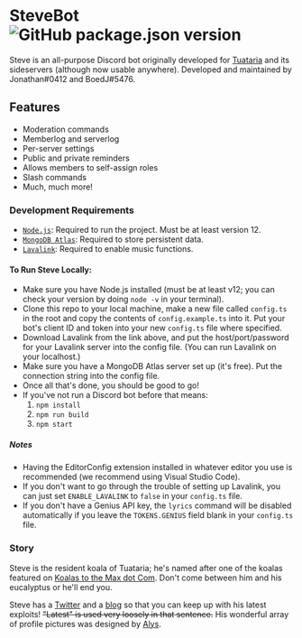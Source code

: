# SteveBot ![GitHub package.json version](https://img.shields.io/github/package-json/v/tuataria/steve?color=004953)
Steve is an all-purpose Discord bot originally developed for [Tuataria] and its sideservers (although now usable anywhere). Developed and maintained by Jonathan#0412 and BoedJ#5476.

## Features
- Moderation commands
- Memberlog and serverlog
- Per-server settings
- Public and private reminders
- Allows members to self-assign roles
- Slash commands
- Much, much more!

### Development Requirements
- [`Node.js`]: Required to run the project. Must be at least version 12.
- [`MongoDB Atlas`]: Required to store persistent data.
- [`Lavalink`]: Required to enable music functions.

#### To Run Steve Locally:
- Make sure you have Node.js installed (must be at least v12; you can check your version by doing `node -v` in your terminal).
- Clone this repo to your local machine, make a new file called `config.ts` in the root and copy the contents of `config.example.ts` into it. Put your bot's client ID and token into your new `config.ts` file where specified.
- Download Lavalink from the link above, and put the host/port/password for your Lavalink server into the config file. (You can run Lavalink on your localhost.)
- Make sure you have a MongoDB Atlas server set up (it's free). Put the connection string into the config file.
- Once all that's done, you should be good to go!
- If you've not run a Discord bot before that means:
    1. `npm install`
    2. `npm run build`
    3. `npm start`

##### Notes
- Having the EditorConfig extension installed in whatever editor you use is recommended (we recommend using Visual Studio Code).
- If you don't want to go through the trouble of setting up Lavalink, you can just set `ENABLE_LAVALINK` to `false` in your `config.ts` file.
- If you don't have a Genius API key, the `lyrics` command will be disabled automatically if you leave the `TOKENS.GENIUS` field blank in your `config.ts` file.

### Story
Steve is the resident koala of Tuataria; he's named after one of the koalas featured on [Koalas to the Max dot Com]. Don't come between him and his eucalyptus or he'll end you.

Steve has a [Twitter] and a [blog] so that you can keep up with his latest exploits! ~~"Latest" is used very loosely in that sentence.~~ His wonderful array of profile pictures was designed by [Alys].


<!----------------- LINKS --------------->

[Tuataria]:                  http://www.tuataria.com
[`Node.js`]:                 https://nodejs.org/en/download/current/
[`MongoDB Atlas`]:           https://www.mongodb.com/cloud/atlas
[`Lavalink`]:                https://github.com/Frederikam/Lavalink
[Twitter]:                   https://twitter.com/StevetheBot
[blog]:                      http://www.tuataria.com/blog/steve/
[Alys]:                      https://twitter.com/alysjones96
[Koalas to the Max dot Com]: http://koalastothemax.com/
